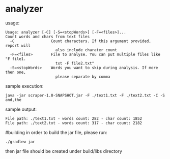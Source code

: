# analyzer

usage:
```shell script
Usage: analyzer [-C] [-S=<stopWords>] [-F=<files>]...
Count words and chars from text files
  -C                Count characters. If this argument provided, report will
                      also include charater count
  -F=<files>        File to analyse. You can put multiple files like "F file1.
                      txt -F file2.txt"
  -S=<stopWords>    Words you want to skip during analysis. If more then one,
                      please separate by comma

```

sample execution:

```shell script
java -jar scraper-1.0-SNAPSHOT.jar -F ./text1.txt -F ./text2.txt -C -S and,the
```

sample output:
```shell script
File path: ./text1.txt - words count: 282 - char count: 1852 
File path: ./text2.txt - words count: 317 - char count: 2182 
```

#building
in order to build the jar file, please run:
```shell script
./gradlew jar
```

then jar file should be created under build/libs directory